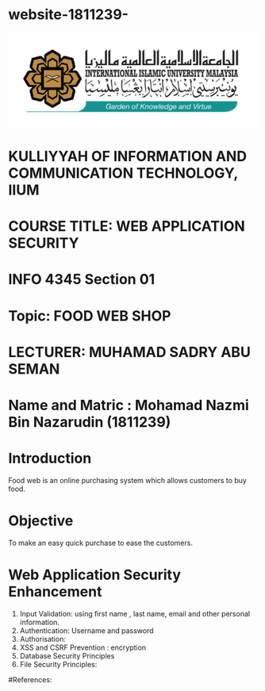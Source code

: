 # website-1811239-
![This is an image](https://github.com/nazmi038/website-1811239-/blob/main/Images/2560px-IIUM_Logo_.svg.png)


# KULLIYYAH OF INFORMATION AND COMMUNICATION TECHNOLOGY, IIUM
 
#  COURSE TITLE: WEB APPLICATION SECURITY
 
 
#  INFO 4345 Section 01
#  Topic:  FOOD WEB SHOP
 

#  LECTURER: MUHAMAD SADRY ABU SEMAN
# Name and Matric : Mohamad Nazmi Bin Nazarudin (1811239) 

#  Introduction

Food web is an online purchasing system which allows customers to buy food.


# Objective

To make an easy quick purchase to ease the customers.

# Web Application Security Enhancement

1. Input Validation: using first name , last name, email and other personal information.
2.  Authentication: Username and password
3.  Authorisation:
4.  XSS and CSRF Prevention : encryption
5.  Database Security Principles
6.  File Security Principles:

#References:


